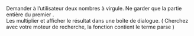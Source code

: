 Demander à l’utilisateur deux nombres à virgule.
 Ne garder que la partie entière du premier .  
Les multiplier et afficher le résultat dans une 
boîte de dialogue. ( Cherchez avec votre moteur 
de recherche, la fonction contient le terme parse )